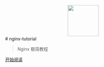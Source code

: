 <div align="center"><img width="100px" src="http://dunwu.test.upcdn.net/common/logo/zp.png"/></div>
# nginx-tutorial

> Nginx 极简教程

[开始阅读](README.md)

